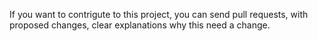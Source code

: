 If you want to contrigute to this project, you can send pull requests, with proposed changes, clear explanations why this need a change.
